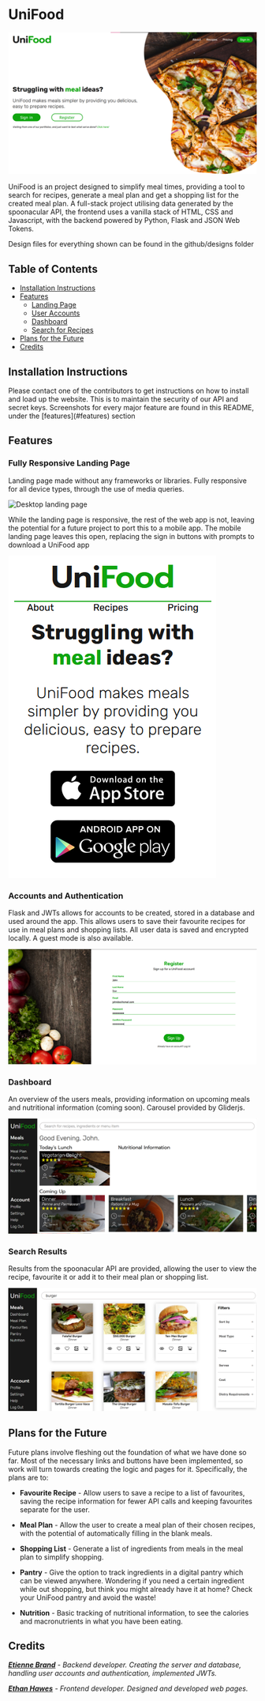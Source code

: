 # UniFood
![Index hero](./github/desktop-landing.png)

UniFood is an project designed to simplify meal times, providing a tool to search for recipes, generate a meal plan and get a shopping list for the created meal plan. A full-stack project utilising data generated by the spoonacular API, the frontend uses a vanilla stack of HTML, CSS and Javascript, with the backend powered by Python, Flask and JSON Web Tokens.

Design files for everything shown can be found in the github/designs folder

## Table of Contents
- [Installation Instructions](#installation)
- [Features](#features)
  - [Landing Page](#features-landing)
  - [User Accounts](#features-accounts)
  - [Dashboard](#features-dashboard)
  - [Search for Recipes](#features-search)
- [Plans for the Future](#plans)
- [Credits](#credits)

## Installation Instructions
<a name="installation" />
Please contact one of the contributors to get instructions on how to install and load up the website. This is to maintain the security of our API and secret keys. Screenshots for every major feature are found in this README, under the [features](#features) section

## Features
<a name="features" />

### Fully Responsive Landing Page
<a name="features-landing" />
Landing page made without any frameworks or libraries. Fully responsive for all device types, through the use of media queries.

![Desktop landing page](./github/index-tour.gif)

While the landing page is responsive, the rest of the web app is not, leaving the potential for a future project to port this to a mobile app. The mobile landing page leaves this open, replacing the sign in buttons with prompts to download a UniFood app

![Mobile landing page](./github/mobile-landing.png)

### Accounts and Authentication
<a name="features-accounts" />
Flask and JWTs allows for accounts to be created, stored in a database and used around the app. This allows users to save their favourite recipes for use in meal plans and shopping lists. All user data is saved and encrypted locally. A guest mode is also available.

![Portal page](./github/portal.png)

### Dashboard
<a name="features-dashboard" />
An overview of the users meals, providing information on upcoming meals and nutritional information (coming soon). Carousel provided by Gliderjs.

![Dashboard page](./github/dashboard.png)

### Search Results
<a name="features-search" />
Results from the spoonacular API are provided, allowing the user to view the recipe, favourite it or add it to their meal plan or shopping list.

![Search results](./github/search.png)


## Plans for the Future
<a name="plans" />
Future plans involve fleshing out the foundation of what we have done so far. Most of the necessary links and buttons have been implemented, so work will turn towards creating the logic and pages for it. Specifically, the plans are to:

* **Favourite Recipe** - Allow users to save a recipe to a list of favourites, saving the recipe information for fewer API calls and keeping favourites separate for the user.

* **Meal Plan** - Allow the user to create a meal plan of their chosen recipes, with the potential of automatically filling in the blank meals.

* **Shopping List** - Generate a list of ingredients from meals in the meal plan to simplify shopping.

* **Pantry** - Give the option to track ingredients in a digital pantry which can be viewed anywhere. Wondering if you need a certain ingredient while out shopping, but think you might already have it at home? Check your UniFood pantry and avoid the waste!

* **Nutrition** - Basic tracking of nutritional information, to see the calories and macronutrients in what you have been eating.

## Credits
<a name="credits" />

***[Etienne Brand](https://github.com/etiennebrandd)** - Backend developer. Creating the server and database, handling user accounts and authentication, implemented JWTs.*

***[Ethan Hawes](https://github.com/ItsEthanH)** - Frontend developer. Designed and developed web pages.*
